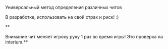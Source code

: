 Универсальный метод определения различных читов

В разработке, использовать на свой страх и риск! :)

**

Внимание чит меняет игроку руку 1 раз во время игры! Это проверка на interium.**
